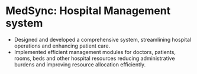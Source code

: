 # MedSync: Hospital Management system
- Designed and developed a comprehensive system, streamlining hospital operations and enhancing patient care.
- Implemented efficient management modules for doctors, patients, rooms, beds and other hospital resources reducing administrative burdens and improving resource allocation efficiently.
